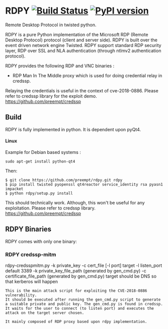 # RDPY [![Build Status](https://travis-ci.org/citronneur/rdpy.svg?branch=dev)](https://travis-ci.org/citronneur/rdpy) [![PyPI version](https://badge.fury.io/py/rdpy.png)](http://badge.fury.io/py/rdpy)

Remote Desktop Protocol in twisted python.

RDPY is a pure Python implementation of the Microsoft RDP (Remote Desktop Protocol) protocol (client and server side). RDPY is built over the event driven network engine Twisted. RDPY support standard RDP security layer, RDP over SSL and NLA authentication (through ntlmv2 authentication protocol).

RDPY provides the following RDP and VNC binaries :
* RDP Man In The Middle proxy which is used for doing credential relay in credssp.

Relaying the credentials is useful in the context of cve-2018-0886.
Please refer to credssp library for the exploit demo.
https://github.com/preempt/credssp

## Build

RDPY is fully implemented in python. It is dependent upon pyQt4. 

#### Linux

Example for Debian based systems :
```
sudo apt-get install python-qt4
```

Then:


```
$ git clone https://github.com/preempt/rdpy.git rdpy
$ pip install twisted pyopenssl qt4reactor service_identity rsa pyasn1 impacket
$ python rdpy/setup.py install
```
This should technically work. Although, this won't be useful for any exploitation. 
Please refer to credssp library. https://github.com/preempt/credssp



## RDPY Binaries

RDPY comes with only one binary:

### RDPY credssp-mitm 

rdpy-credsspmitm.py -k private_key -c cert_file [-l port]  target
            -l listen_port default 3389
            -k private_key_file_path (generated by gen_cmd.py)
            -c certificate_file_path (generated by gen_cmd.py)
            target should be DNS so that kerberos will happen

    This is the main attack script for exploiting the CVE-2018-0886 vulnerability.
    It should be executed after running the gen_cmd.py script to generate a suitable private and public key. The gen_cmd.py is found in credssp. 
    It waits for the user to connect (to listen port) and executes the attack on the target server chosen.

    It mainly composed of RDP proxy based upon rdpy implementation.
